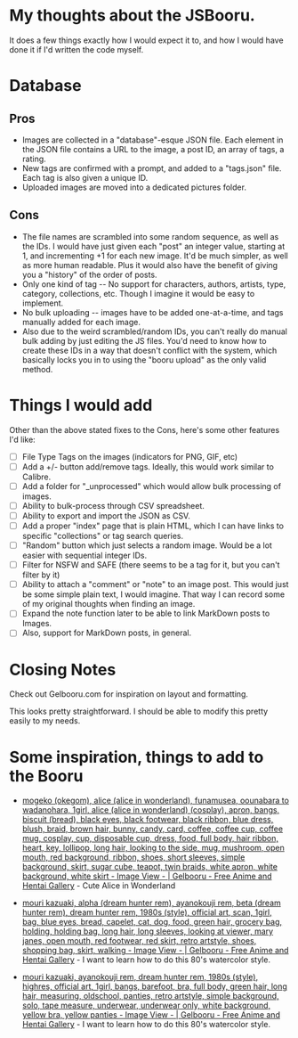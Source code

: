 # My thoughts about the JSBooru.

It does a few things exactly how I would expect it to, and how I would have done it if I'd written the code myself.

# Database

## Pros
- Images are collected in a "database"-esque JSON file. Each element in the JSON file contains a URL to the image, a post ID, an array of tags, a rating.
- New tags are confirmed with a prompt, and added to a "tags.json" file. Each tag is also given a unique ID.
- Uploaded images are moved into a dedicated pictures folder.

## Cons
- The file names are scrambled into some random sequence, as well as the IDs. I would have just given each "post" an integer value, starting at 1, and incrementing +1 for each new image. It'd be much simpler, as well as more human readable. Plus it would also have the benefit of giving you a "history" of the order of posts.
- Only one kind of tag -- No support for characters, authors, artists, type, category, collections, etc. Though I imagine it would be easy to implement.
- No bulk uploading -- images have to be added one-at-a-time, and tags manually added for each image.
- Also due to the weird scrambled/random IDs, you can't really do manual bulk adding by just editing the JS files. You'd need to know how to create these IDs in a way that doesn't conflict with the system, which basically locks you in to using the "booru upload" as the only valid method.

# Things I would add
Other than the above stated fixes to the Cons, here's some other features I'd like:

- [ ] File Type Tags on the images (indicators for PNG, GIF, etc)
- [ ] Add a +/- button add/remove tags. Ideally, this would work similar to Calibre.
- [ ] Add a folder for "_unprocessed" which would allow bulk processing of images.
- [ ] Ability to bulk-process through CSV spreadsheet.
- [ ] Ability to export and import the JSON as CSV.
- [ ] Add a proper "index" page that is plain HTML, which I can have links to specific "collections" or tag search queries.
- [ ] "Random" button which just selects a random image. Would be a lot easier with sequential integer IDs.
- [ ] Filter for NSFW and SAFE (there seems to be a tag for it, but you can't filter by it)
- [ ] Ability to attach a "comment" or "note" to an image post. This would just be some simple plain text, I would imagine. That way I can record some of my original thoughts when finding an image.
- [ ] Expand the note function later to be able to link MarkDown posts to Images.
- [ ] Also, support for MarkDown posts, in general.

# Closing Notes
Check out Gelbooru.com for inspiration on layout and formatting.

This looks pretty straightforward. I should be able to modify this pretty easily to my needs.

# Some inspiration, things to add to the Booru
- [mogeko (okegom), alice (alice in wonderland), funamusea, oounabara to wadanohara, 1girl, alice (alice in wonderland) (cosplay), apron, bangs, biscuit (bread), black eyes, black footwear, black ribbon, blue dress, blush, braid, brown hair, bunny, candy, card, coffee, coffee cup, coffee mug, cosplay, cup, disposable cup, dress, food, full body, hair ribbon, heart, key, lollipop, long hair, looking to the side, mug, mushroom, open mouth, red background, ribbon, shoes, short sleeves, simple background, skirt, sugar cube, teapot, twin braids, white apron, white background, white skirt - Image View - | Gelbooru - Free Anime and Hentai Gallery](https://gelbooru.com/index.php?page=post&s=view&id=6481158&tags=open_mouth) - Cute Alice in Wonderland

- [mouri kazuaki, alpha (dream hunter rem), ayanokouji rem, beta (dream hunter rem), dream hunter rem, 1980s (style), official art, scan, 1girl, bag, blue eyes, bread, capelet, cat, dog, food, green hair, grocery bag, holding, holding bag, long hair, long sleeves, looking at viewer, mary janes, open mouth, red footwear, red skirt, retro artstyle, shoes, shopping bag, skirt, walking - Image View - | Gelbooru - Free Anime and Hentai Gallery](https://gelbooru.com/index.php?page=post&s=view&id=5457076) - I want to learn how to do this 80's watercolor style.

- [mouri kazuaki, ayanokouji rem, dream hunter rem, 1980s (style), highres, official art, 1girl, bangs, barefoot, bra, full body, green hair, long hair, measuring, oldschool, panties, retro artstyle, simple background, solo, tape measure, underwear, underwear only, white background, yellow bra, yellow panties - Image View - | Gelbooru - Free Anime and Hentai Gallery](https://gelbooru.com/index.php?page=post&s=view&id=6480926) - I want to learn how to do this 80's watercolor style.


